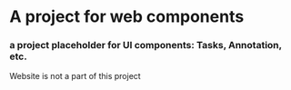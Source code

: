 # A project for web components
### a project placeholder for UI components: Tasks, Annotation, etc.
Website is not a part of this project